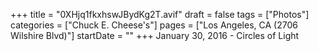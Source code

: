 +++
title = "0XHjq1fkxhswJBydKg2T.avif"
draft = false
tags = ["Photos"]
categories = ["Chuck E. Cheese's"]
pages = ["Los Angeles, CA (2706 Wilshire Blvd)"]
startDate = ""
+++
January 30, 2016 - Circles of Light
